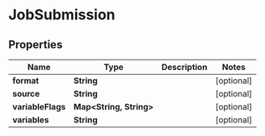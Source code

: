 

# JobSubmission


## Properties

Name | Type | Description | Notes
------------ | ------------- | ------------- | -------------
**format** | **String** |  |  [optional]
**source** | **String** |  |  [optional]
**variableFlags** | **Map&lt;String, String&gt;** |  |  [optional]
**variables** | **String** |  |  [optional]



